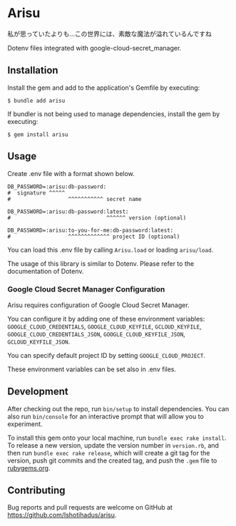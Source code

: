 # Arisu

私が思っていたよりも…この世界には、素敵な魔法が溢れているんですね

Dotenv files integrated with google-cloud-secret_manager.

## Installation

Install the gem and add to the application's Gemfile by executing:

    $ bundle add arisu

If bundler is not being used to manage dependencies, install the gem by executing:

    $ gem install arisu

## Usage

Create .env file with a format shown below.

```
DB_PASSWORD=:arisu:db-password:
#  signature ^^^^^
#                  ^^^^^^^^^^^ secret name

DB_PASSWORD=:arisu:db-password:latest:
#                              ^^^^^^ version (optional)

DB_PASSWORD=:arisu:to-you-for-me:db-password:latest:
#                  ^^^^^^^^^^^^^ project ID (optional)
```

You can load this .env file by calling `Arisu.load` or loading `arisu/load`.

The usage of this library is similar to Dotenv. Please refer to the documentation of Dotenv.

### Google Cloud Secret Manager Configuration

Arisu requires configuration of Google Cloud Secret Manager.

You can configure it by adding one of these environment variables: 
`GOOGLE_CLOUD_CREDENTIALS`, `GOOGLE_CLOUD_KEYFILE`, `GCLOUD_KEYFILE`, `GOOGLE_CLOUD_CREDENTIALS_JSON`, `GOOGLE_CLOUD_KEYFILE_JSON`, `GCLOUD_KEYFILE_JSON`.

You can specify default project ID by setting `GOOGLE_CLOUD_PROJECT`.

These environment variables can be set also in .env files.

## Development

After checking out the repo, run `bin/setup` to install dependencies. You can also run `bin/console` for an interactive prompt that will allow you to experiment.

To install this gem onto your local machine, run `bundle exec rake install`. To release a new version, update the version number in `version.rb`, and then run `bundle exec rake release`, which will create a git tag for the version, push git commits and the created tag, and push the `.gem` file to [rubygems.org](https://rubygems.org).

## Contributing

Bug reports and pull requests are welcome on GitHub at https://github.com/Ishotihadus/arisu.
